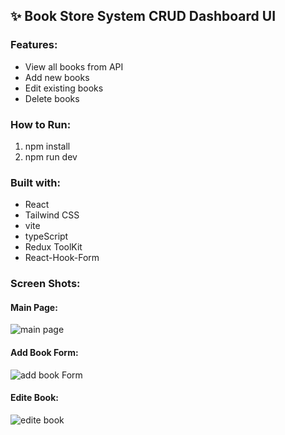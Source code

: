 ## ✨ Book Store System CRUD Dashboard UI

### Features:
- View all books from API
- Add new books
- Edit existing books
- Delete books



### How to Run:
1. npm install
2. npm run dev

### Built with:
 - React 
 - Tailwind CSS 
 - vite
 - typeScript
 - Redux ToolKit
 - React-Hook-Form

### Screen Shots:
#### Main Page:
![main page](./alito1998/Screen%20Shots/main.png)
#### Add Book Form:
![add book Form](./alito1998/Screen%20Shots/Add%20new%20Book.png)
#### Edite Book:
![edite book](./alito1998/Screen%20Shots/Edite%20Book.png)
